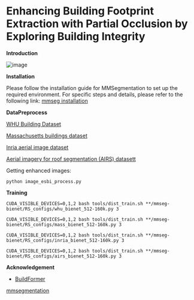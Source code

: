 # **Enhancing Building Footprint Extraction with Partial Occlusion by Exploring Building Integrity**

**Introduction**

![image](https://github.com/user-attachments/assets/3342724c-68ab-400e-ba7e-9e8e759be157)

**Installation**
 
Please follow the installation guide for MMSegmentation to set up the required environment. For specific steps and details, please refer to the following link: [mmseg installation](https://github.com/open-mmlab/mmsegmentation/blob/main/docs/en/get_started.md#installation)


**DataPreprocess**

[WHU Building Dataset](https://study.rsgis.whu.edu.cn/pages/download/building_dataset.html)

[Massachusetts buildings dataset](https://www.kaggle.com/datasets/balraj98/massachusetts-buildings-dataset)

[Inria aerial image dataset](https://project.inria.fr/aerialimagelabeling/)

[Aerial imagery for roof segmentation (AIRS) datasett](https://www.airs-dataset.com/)


Getting enhanced images:  

```python image_esbi_process.py ```

**Training**

```
CUDA_VISIBLE_DEVICES=0,1,2 bash tools/dist_train.sh **/mmseg-bienet/RS_configs/whu_bienet_512-160k.py 3
```

```
CUDA_VISIBLE_DEVICES=0,1,2 bash tools/dist_train.sh **/mmseg-bienet/RS_configs/mass_bienet_512-160k.py 3
```

```
CUDA_VISIBLE_DEVICES=0,1,2 bash tools/dist_train.sh **/mmseg-bienet/RS_configs/inria_bienet_512-160k.py 3
```

```
CUDA_VISIBLE_DEVICES=0,1,2 bash tools/dist_train.sh **/mmseg-bienet/RS_configs/airs_bienet_512-160k.py 3
```

**Acknowledgement**

+ [BuildFormer](https://github.com/WangLibo1995/BuildFormer) 

[mmsegmentation](https://github.com/open-mmlab/mmsegmentation) 

